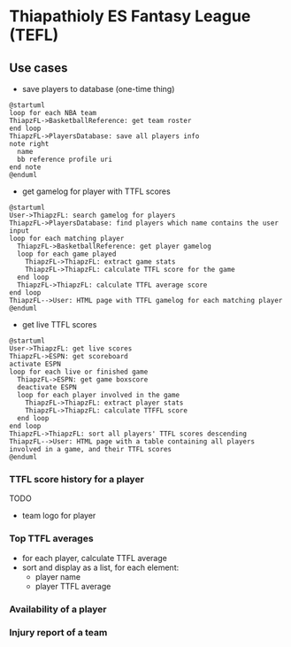 # Thiapathioly ES Fantasy League (TEFL)

## Use cases

- save players to database (one-time thing)

```plantuml
@startuml
loop for each NBA team
ThiapzFL->BasketballReference: get team roster
end loop
ThiapzFL->PlayersDatabase: save all players info
note right
  name
  bb reference profile uri
end note
@enduml
```

- get gamelog for player with TTFL scores

```plantuml
@startuml
User->ThiapzFL: search gamelog for players 
ThiapzFL->PlayersDatabase: find players which name contains the user input
loop for each matching player
  ThiapzFL->BasketballReference: get player gamelog
  loop for each game played
    ThiapzFL->ThiapzFL: extract game stats
    ThiapzFL->ThiapzFL: calculate TTFL score for the game
  end loop 
  ThiapzFL->ThiapzFL: calculate TTFL average score
end loop
ThiapzFL-->User: HTML page with TTFL gamelog for each matching player
@enduml
```

- get live TTFL scores

```plantuml
@startuml
User->ThiapzFL: get live scores
ThiapzFL->ESPN: get scoreboard
activate ESPN
loop for each live or finished game
  ThiapzFL->ESPN: get game boxscore
  deactivate ESPN
  loop for each player involved in the game
    ThiapzFL->ThiapzFL: extract player stats
    ThiapzFL->ThiapzFL: calculate TTFFL score
  end loop
end loop
ThiapzFL->ThiapzFL: sort all players' TTFL scores descending
ThiapzFL-->User: HTML page with a table containing all players involved in a game, and their TTFL scores 
@enduml
```

### TTFL score history for a player
TODO
- team logo for player

### Top TTFL averages
- for each player, calculate TTFL average
- sort and display as a list, for each element:
    - player name
    - player TTFL average

### Availability of a player

### Injury report of a team